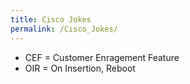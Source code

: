 ```yaml
---
title: Cisco Jokes
permalink: /Cisco_Jokes/
---
```


-   CEF = Customer Enragement Feature
-   OIR = On Insertion, Reboot
